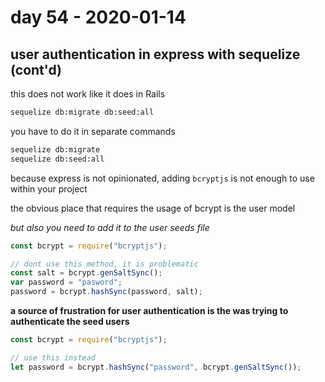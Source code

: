 # day 54 - 2020-01-14

## user authentication in express with sequelize (cont'd)

this does not work like it does in Rails

```bash
sequelize db:migrate db:seed:all
```

you have to do it in separate commands

```bash
sequelize db:migrate
sequelize db:seed:all
```

because express is not opinionated, adding `bcryptjs` is not enough to use within your project

the obvious place that requires the usage of bcrypt is the user model

_but also you need to add it to the user seeds file_

```javascript
const bcrypt = require("bcryptjs");

// dont use this method, it is problematic
const salt = bcrypt.genSaltSync();
var password = "pasword";
password = bcrypt.hashSync(password, salt);
```

**a source of frustration for user authentication is the was trying to authenticate the seed users**

```javascript
const bcrypt = require("bcryptjs");

// use this instead
let password = bcrypt.hashSync("password", bcrypt.genSaltSync());
```
